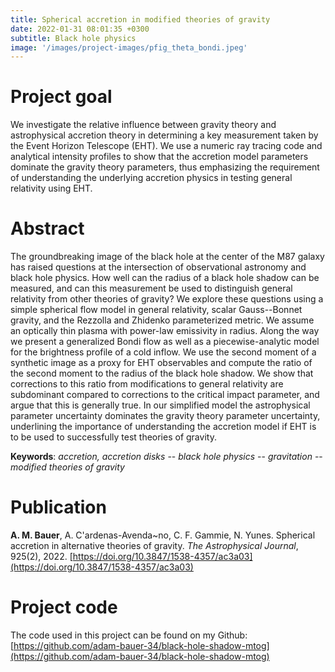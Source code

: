 ```yaml
---
title: Spherical accretion in modified theories of gravity
date: 2022-01-31 08:01:35 +0300
subtitle: Black hole physics
image: '/images/project-images/pfig_theta_bondi.jpeg'
---
```


# Project goal 
We investigate the relative influence between gravity theory and astrophysical accretion theory in determining a key measurement taken by the Event Horizon Telescope (EHT). We use a numeric ray tracing code and analytical intensity profiles to show that the accretion model parameters dominate the gravity theory parameters, thus emphasizing the requirement of understanding the underlying accretion physics in testing general relativity using EHT.

# Abstract
The groundbreaking image of the black hole at the center of the M87 galaxy has raised questions at the intersection of observational astronomy and black hole physics. How well can the radius of a black hole shadow can be measured, and can this measurement be used to distinguish general relativity from other theories of gravity? We explore these questions using a simple spherical flow model in general relativity, scalar Gauss--Bonnet gravity, and the Rezzolla and Zhidenko parameterized metric. We assume an optically thin plasma with power-law emissivity in radius. Along the way we present a generalized Bondi flow as well as a piecewise-analytic model for the brightness profile of a cold inflow. We use the second moment of a synthetic image as a proxy for EHT observables and compute the ratio of the second moment to the radius of the black hole shadow. We show that corrections to this ratio from modifications to general relativity are subdominant compared to corrections to the critical impact parameter, and argue that this is generally true. In our simplified model the astrophysical parameter uncertainty dominates the gravity theory parameter uncertainty, underlining the importance of understanding the accretion model if EHT is to be used to successfully test theories of gravity.

**Keywords**: _accretion, accretion disks_ -- _black hole physics_ -- _gravitation_ -- _modified theories of gravity_

# Publication
**A. M. Bauer**, A. C\'ardenas-Avenda\~no, C. F. Gammie, N. Yunes. Spherical accretion in alternative theories of gravity. _The Astrophysical Journal_, 925(2), 2022. [https://doi.org/10.3847/1538-4357/ac3a03](https://doi.org/10.3847/1538-4357/ac3a03)

# Project code
The code used in this project can be found on my Github: [https://github.com/adam-bauer-34/black-hole-shadow-mtog](https://github.com/adam-bauer-34/black-hole-shadow-mtog)